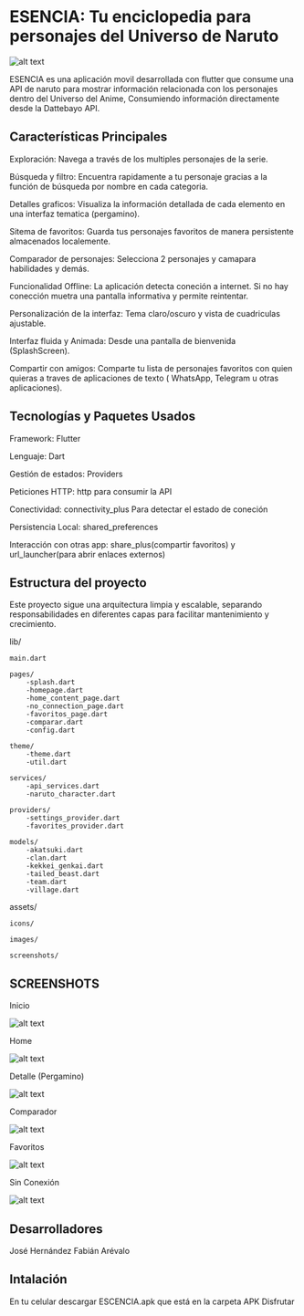 # ESENCIA: Tu enciclopedia para personajes del Universo de Naruto

![alt text](assets/icons/NombreyLogo.png)

ESENCIA es una aplicación movil desarrollada con flutter que consume una API de naruto para mostrar información relacionada con los personajes dentro del Universo del Anime, Consumiendo información directamente desde la Dattebayo API.

## Características Principales

Exploración: Navega a través de los multiples personajes de la serie.

Búsqueda y filtro: Encuentra rapidamente a tu personaje gracias a la función de búsqueda por nombre en cada categoria.

Detalles graficos: Visualiza la información detallada de cada elemento en una interfaz tematica (pergamino).

Sitema de favoritos: Guarda tus personajes favoritos de manera persistente almacenados localemente.

Comparador de personajes: Selecciona 2 personajes y camapara habilidades y demás.

Funcionalidad Offline: La aplicación detecta coneción a internet. Si no hay conección muetra una pantalla informativa y permite reintentar.

Personalización de la interfaz: Tema claro/oscuro y vista de cuadriculas ajustable.

Interfaz fluida y Animada: Desde una pantalla de bienvenida (SplashScreen).

Compartir con amigos: Comparte tu lista de personajes favoritos con quien quieras a traves de aplicaciones de texto ( WhatsApp, Telegram u otras aplicaciones).

## Tecnologías y Paquetes Usados

Framework: Flutter

Lenguaje: Dart

Gestión de estados: Providers

Peticiones HTTP: http para consumir la API

Conectividad: connectivity_plus Para detectar el estado de coneción

Persistencia Local: shared_preferences

Interacción con otras app: share_plus(compartir favoritos) y url_launcher(para abrir enlaces externos)

## Estructura del proyecto

Este proyecto sigue una arquitectura limpia y escalable, separando responsabilidades en diferentes capas para facilitar mantenimiento y crecimiento.

lib/

    main.dart

    pages/
        -splash.dart
        -homepage.dart
        -home_content_page.dart
        -no_connection_page.dart
        -favoritos_page.dart
        -comparar.dart
        -config.dart

    theme/
        -theme.dart
        -util.dart

    services/
        -api_services.dart
        -naruto_character.dart

    providers/
        -settings_provider.dart
        -favorites_provider.dart

    models/
        -akatsuki.dart
        -clan.dart
        -kekkei_genkai.dart
        -tailed_beast.dart
        -team.dart
        -village.dart


assets/

    icons/

    images/

    screenshots/


## SCREENSHOTS

Inicio

![alt text](assets/screenshots/inicio.jpg)

Home

![alt text](assets/screenshots/home.jpg)

Detalle (Pergamino)

![alt text](assets/screenshots/tarjetapersonaje.jpg)

Comparador

![alt text](assets/screenshots/comparador.jpg)

Favoritos

![alt text](assets/screenshots/favoritos.jpg)

Sin Conexión

![alt text](assets/screenshots/sinconexion.jpg)


## Desarrolladores

José Hernández
Fabián Arévalo

## Intalación

En tu celular descargar ESCENCIA.apk que está en la carpeta APK
Disfrutar

